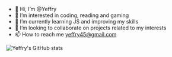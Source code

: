 - 👋 Hi, I’m @Yeffry
- 👀 I’m interested in coding, reading and gaming
- 🌱 I’m currently learning JS and improving my skills
- 💞️ I’m looking to collaborate on projects related to my interests
- 📫 How to reach me yeffry45@gmail.com

<!---
Yeffry921/Yeffry921 is a ✨ special ✨ repository because its `README.md` (this file) appears on your GitHub profile.
You can click the Preview link to take a look at your changes.
--->
![Yeffry's GitHub stats](https://github-readme-stats.vercel.app/api?username=yeffry921)
